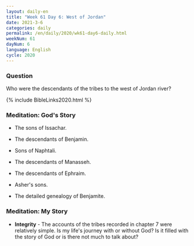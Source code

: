 ```yaml
---
layout: daily-en
title: "Week 61 Day 6: West of Jordan"
date: 2021-3-6 
categories: daily
permalink: /en/daily/2020/wk61-day6-daily.html
weekNum: 61
dayNum: 6
language: English
cycle: 2020
---
```


### Question     
Who were the descendants of the tribes to the west of Jordan river?

{% include BibleLinks2020.html %} 

### Meditation: God's Story   
+ The sons of Issachar. 

+ The descendants of Benjamin. 

+ Sons of Naphtali.  

+ The descendants of Manasseh. 

+ The descendants of Ephraim. 

+ Asher's sons.   

+ The detailed genealogy of Benjamite. 

### Meditation: My Story   
+ **Integrity** - The accounts of the tribes recorded in chapter 7 were relatively simple. Is my life's journey with or without God? Is it filled with the story of God or is there not much to talk about? 